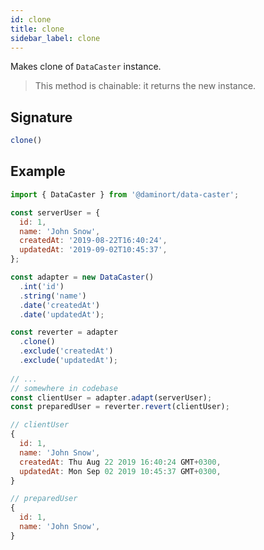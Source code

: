 ```yaml
---
id: clone
title: clone
sidebar_label: clone
---
```


Makes clone of `DataCaster` instance.

> This method is chainable: it returns the new instance.

## Signature

```javascript
clone()
```

## Example

```javascript
import { DataCaster } from '@daminort/data-caster';

const serverUser = {
  id: 1,
  name: 'John Snow',
  createdAt: '2019-08-22T16:40:24',
  updatedAt: '2019-09-02T10:45:37',
};

const adapter = new DataCaster()
  .int('id')
  .string('name')
  .date('createdAt')
  .date('updatedAt');

const reverter = adapter
  .clone()
  .exclude('createdAt')
  .exclude('updatedAt');
	
// ...
// somewhere in codebase 
const clientUser = adapter.adapt(serverUser);
const preparedUser = reverter.revert(clientUser);
```

```javascript
// clientUser
{
  id: 1,
  name: 'John Snow',
  createdAt: Thu Aug 22 2019 16:40:24 GMT+0300,
  updatedAt: Mon Sep 02 2019 10:45:37 GMT+0300,
}

// preparedUser
{
  id: 1,
  name: 'John Snow',
}
```
